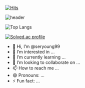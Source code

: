 [![Hits](https://hits.seeyoufarm.com/api/count/incr/badge.svg?url=https%3A%2F%2Fgithub.com%2Fgjbae1212%2Fhit-counter)](https://hits.seeyoufarm.com)                    

![header](https://capsule-render.vercel.app/api?type=rounded&color=auto&text=SeRyoung)

![Top Langs](https://github-readme-stats.vercel.app/api/top-langs/?username=anuraghazra)

[![Solved.ac profile](http://mazassumnida.wtf/api/v2/generate_badge?boj=seryoii)](https://solved.ac/carbonsix)

- 👋 Hi, I’m @seryoung99
- 👀 I’m interested in ...
- 🌱 I’m currently learning ...
- 💞️ I’m looking to collaborate on ...
- 📫 How to reach me ...
- 😄 Pronouns: ...
- ⚡ Fun fact: ...

<!---
seryoung99/seryoung99 is a ✨ special ✨ repository because its `README.md` (this file) appears on your GitHub profile.
You can click the Preview link to take a look at your changes.
--->
